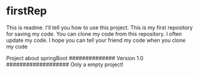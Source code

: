 # firstRep

This is readme.
I'll tell you how to use this project.
This is my first repository for saving my code.
You can clone my code from this repository.
I often update my code.
I hope you can tell your friend  my code when you clone my code


Project about springBoot
############## Version 1.0 ###################
Only a empty project!
